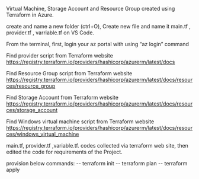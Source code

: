 Virtual Machine, Storage Account and Resource Group created using Terraform in Azure. 

create and name a new folder (ctrl+O), Create new file and name it main.tf , provider.tf , varriable.tf  on VS Code.

From the terminal, first, login your az portal with using “az login” command 

Find provider script from Terraform website  https://registry.terraform.io/providers/hashicorp/azurerm/latest/docs

Find Resource Group script from Terraform website  https://registry.terraform.io/providers/hashicorp/azurerm/latest/docs/resources/resource_group

Find Storage Account from Terraform website  https://registry.terraform.io/providers/hashicorp/azurerm/latest/docs/resources/storage_account

Find Windows virtual machine script from Terraform website  https://registry.terraform.io/providers/hashicorp/azurerm/latest/docs/resources/windows_virtual_machine

main.tf, provider.tf ,variable.tf. codes collected via terraform web site, then edited the code for requirements of the Project.

provision below commands: 
-- terraform init 
-- terraform plan 
-- terraform apply

